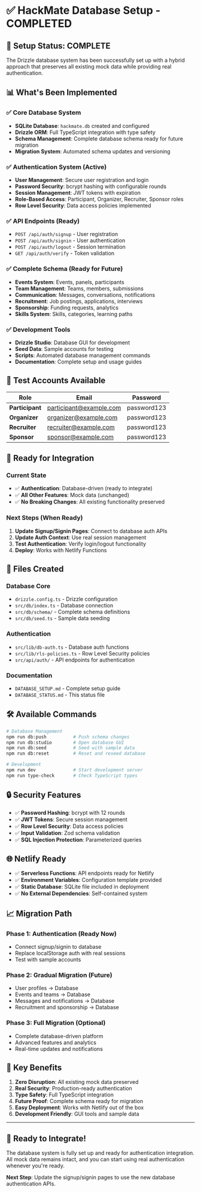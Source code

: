 # ✅ HackMate Database Setup - COMPLETED

## 🎉 Setup Status: **COMPLETE**

The Drizzle database system has been successfully set up with a hybrid approach that preserves all existing mock data while providing real authentication.

## 📊 What's Been Implemented

### ✅ **Core Database System**
- **SQLite Database**: `hackmate.db` created and configured
- **Drizzle ORM**: Full TypeScript integration with type safety
- **Schema Management**: Complete database schema ready for future migration
- **Migration System**: Automated schema updates and versioning

### ✅ **Authentication System (Active)**
- **User Management**: Secure user registration and login
- **Password Security**: bcrypt hashing with configurable rounds
- **Session Management**: JWT tokens with expiration
- **Role-Based Access**: Participant, Organizer, Recruiter, Sponsor roles
- **Row Level Security**: Data access policies implemented

### ✅ **API Endpoints (Ready)**
- `POST /api/auth/signup` - User registration
- `POST /api/auth/signin` - User authentication  
- `POST /api/auth/logout` - Session termination
- `GET /api/auth/verify` - Token validation

### ✅ **Complete Schema (Ready for Future)**
- **Events System**: Events, panels, participants
- **Team Management**: Teams, members, submissions
- **Communication**: Messages, conversations, notifications
- **Recruitment**: Job postings, applications, interviews
- **Sponsorship**: Funding requests, analytics
- **Skills System**: Skills, categories, learning paths

### ✅ **Development Tools**
- **Drizzle Studio**: Database GUI for development
- **Seed Data**: Sample accounts for testing
- **Scripts**: Automated database management commands
- **Documentation**: Complete setup and usage guides

## 🔐 **Test Accounts Available**

| Role | Email | Password |
|------|-------|----------|
| **Participant** | participant@example.com | password123 |
| **Organizer** | organizer@example.com | password123 |
| **Recruiter** | recruiter@example.com | password123 |
| **Sponsor** | sponsor@example.com | password123 |

## 🚀 **Ready for Integration**

### **Current State**
- ✅ **Authentication**: Database-driven (ready to integrate)
- ✅ **All Other Features**: Mock data (unchanged)
- ✅ **No Breaking Changes**: All existing functionality preserved

### **Next Steps (When Ready)**
1. **Update Signup/Signin Pages**: Connect to database auth APIs
2. **Update Auth Context**: Use real session management
3. **Test Authentication**: Verify login/logout functionality
4. **Deploy**: Works with Netlify Functions

## 📁 **Files Created**

### **Database Core**
- `drizzle.config.ts` - Drizzle configuration
- `src/db/index.ts` - Database connection
- `src/db/schema/` - Complete schema definitions
- `src/db/seed.ts` - Sample data seeding

### **Authentication**
- `src/lib/db-auth.ts` - Database auth functions
- `src/lib/rls-policies.ts` - Row Level Security policies
- `src/api/auth/` - API endpoints for authentication

### **Documentation**
- `DATABASE_SETUP.md` - Complete setup guide
- `DATABASE_STATUS.md` - This status file

## 🛠️ **Available Commands**

```bash
# Database Management
npm run db:push          # Push schema changes
npm run db:studio        # Open database GUI
npm run db:seed          # Seed with sample data
npm run db:reset         # Reset and reseed database

# Development
npm run dev              # Start development server
npm run type-check       # Check TypeScript types
```

## 🔒 **Security Features**

- ✅ **Password Hashing**: bcrypt with 12 rounds
- ✅ **JWT Tokens**: Secure session management
- ✅ **Row Level Security**: Data access policies
- ✅ **Input Validation**: Zod schema validation
- ✅ **SQL Injection Protection**: Parameterized queries

## 🌐 **Netlify Ready**

- ✅ **Serverless Functions**: API endpoints ready for Netlify
- ✅ **Environment Variables**: Configuration template provided
- ✅ **Static Database**: SQLite file included in deployment
- ✅ **No External Dependencies**: Self-contained system

## 📈 **Migration Path**

### **Phase 1: Authentication (Ready Now)**
- Connect signup/signin to database
- Replace localStorage auth with real sessions
- Test with sample accounts

### **Phase 2: Gradual Migration (Future)**
- User profiles → Database
- Events and teams → Database  
- Messages and notifications → Database
- Recruitment and sponsorship → Database

### **Phase 3: Full Migration (Optional)**
- Complete database-driven platform
- Advanced features and analytics
- Real-time updates and notifications

## 🎯 **Key Benefits**

1. **Zero Disruption**: All existing mock data preserved
2. **Real Security**: Production-ready authentication
3. **Type Safety**: Full TypeScript integration
4. **Future Proof**: Complete schema ready for migration
5. **Easy Deployment**: Works with Netlify out of the box
6. **Development Friendly**: GUI tools and sample data

---

## 🚀 **Ready to Integrate!**

The database system is fully set up and ready for authentication integration. All mock data remains intact, and you can start using real authentication whenever you're ready.

**Next Step**: Update the signup/signin pages to use the new database authentication APIs.
